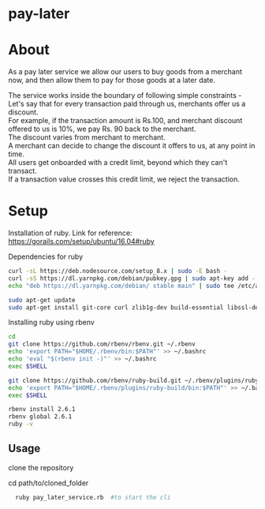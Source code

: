 # pay-later

# About
As a pay later service we allow our users to buy goods from a merchant now, and then allow them to pay for those goods at a later date.<br/>

The service works inside the boundary of following simple constraints - <br/>
  Let's say that for every transaction paid through us, merchants offer us a discount.<br/> 
  For example, if the transaction amount is Rs.100, and merchant discount offered to us is 10%, we pay Rs. 90 back to the   merchant. <br/>
The discount varies from merchant to merchant. <br/>
  A merchant can decide to change the discount it offers to us, at any point in time. <br/>
  All users get onboarded with a credit limit, beyond which they can't transact. <br/>
  If a transaction value crosses this credit limit, we reject the transaction. <br/>

# Setup

Installation of  ruby. Link for reference: https://gorails.com/setup/ubuntu/16.04#ruby

Dependencies for ruby<br/>
```bash
curl -sL https://deb.nodesource.com/setup_8.x | sudo -E bash -
curl -sS https://dl.yarnpkg.com/debian/pubkey.gpg | sudo apt-key add -
echo "deb https://dl.yarnpkg.com/debian/ stable main" | sudo tee /etc/apt/sources.list.d/yarn.list

sudo apt-get update
sudo apt-get install git-core curl zlib1g-dev build-essential libssl-dev libreadline-dev libyaml-dev libsqlite3-dev sqlite3 libxml2-dev libxslt1-dev libcurl4-openssl-dev software-properties-common libffi-dev nodejs yarn
```
Installing ruby using rbenv
```bash
cd
git clone https://github.com/rbenv/rbenv.git ~/.rbenv
echo 'export PATH="$HOME/.rbenv/bin:$PATH"' >> ~/.bashrc
echo 'eval "$(rbenv init -)"' >> ~/.bashrc
exec $SHELL

git clone https://github.com/rbenv/ruby-build.git ~/.rbenv/plugins/ruby-build
echo 'export PATH="$HOME/.rbenv/plugins/ruby-build/bin:$PATH"' >> ~/.bashrc
exec $SHELL

rbenv install 2.6.1
rbenv global 2.6.1
ruby -v
```



## Usage

clone the repository

cd path/to/cloned_folder

```bash
  ruby pay_later_service.rb  #to start the cli
  ```
